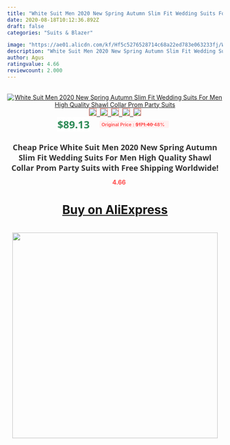 ```yaml
---
title: "White Suit Men 2020 New Spring Autumn Slim Fit Wedding Suits For Men High Quality Shawl Collar Prom Party Suits"
date: 2020-08-18T10:12:36.892Z
draft: false
categories: "Suits & Blazer"

image: "https://ae01.alicdn.com/kf/Hf5c5276528714c68a22ed783e063233fj/White-Suit-Men-2020-New-Spring-Autumn-Slim-Fit-Wedding-Suits-For-Men-High-Quality-Shawl.jpg"
description: "White Suit Men 2020 New Spring Autumn Slim Fit Wedding Suits For Men High Quality Shawl Collar Prom Party Suits"
author: Agus
ratingvalue: 4.66
reviewcount: 2.000
---
```

<br>
<div style="text-align: center;">
<a href="https://s.click.aliexpress.com/e/_9ijR4D" target="_blank" rel="nofollow noopener noreferrer"><img alt="White Suit Men 2020 New Spring Autumn Slim Fit Wedding Suits For Men High Quality Shawl Collar Prom Party Suits" class="magnifier-image" src="https://ae01.alicdn.com/kf/Hf5c5276528714c68a22ed783e063233fj/White-Suit-Men-2020-New-Spring-Autumn-Slim-Fit-Wedding-Suits-For-Men-High-Quality-Shawl.jpg_640x640.jpg">
<br>
<img style="border:1px solid salmon" src="https://ae01.alicdn.com/kf/Hf5c5276528714c68a22ed783e063233fj/White-Suit-Men-2020-New-Spring-Autumn-Slim-Fit-Wedding-Suits-For-Men-High-Quality-Shawl.jpg_120x120.jpg">&nbsp;&nbsp;<img style="border:1px solid salmon" src="https://ae01.alicdn.com/kf/H719dda47ff0145bea5a366c1bc4d03dbH/White-Suit-Men-2020-New-Spring-Autumn-Slim-Fit-Wedding-Suits-For-Men-High-Quality-Shawl.jpg_120x120.jpg">&nbsp;&nbsp;<img style="border:1px solid salmon" src="https://ae01.alicdn.com/kf/H65f141f9c3fb434187f85033bc0fca12J/White-Suit-Men-2020-New-Spring-Autumn-Slim-Fit-Wedding-Suits-For-Men-High-Quality-Shawl.jpg_120x120.jpg">&nbsp;&nbsp;<img style="border:1px solid salmon" src="https://ae01.alicdn.com/kf/Ha946eaca1fe2476596f8e36f3cdc0be7W/White-Suit-Men-2020-New-Spring-Autumn-Slim-Fit-Wedding-Suits-For-Men-High-Quality-Shawl.jpg_120x120.jpg">&nbsp;&nbsp;<img style="border:1px solid salmon" src="https://ae01.alicdn.com/kf/Hc81e8d8ff5634b02a424921ad3727d59K/White-Suit-Men-2020-New-Spring-Autumn-Slim-Fit-Wedding-Suits-For-Men-High-Quality-Shawl.jpg_120x120.jpg"></a></div><br0>
<div style="text-align: center;"><span style="background-color: white; border: 0px; box-sizing: border-box; color: seagreen; display: inline-block; font-family: &quot;open sans&quot; , &quot;arial&quot; , &quot;helvetica&quot; , sans-serif , &quot;heiti&quot;; font-size: 24px; font-stretch: inherit; font-weight: 700; line-height: inherit; margin: 0px 10px 0px 0px; padding: 0px; vertical-align: middle;">$89.13 </span>
<span style="background: rgb(255 , 241 , 241); border-radius: 3px; border: 0px; box-sizing: border-box; color: #ff4747; display: inline-block; font-family: inherit; font-size: 12px; font-stretch: inherit; font-style: inherit; font-variant: inherit; font-weight: 600; line-height: inherit; margin: 0px; padding: 2px 5px; transform: scale(0.9); vertical-align: middle;">Original Price : <b style="text-decoration: line-through;">$171.40 </b> 48%&nbsp;&nbsp;</span></div>
<h1 style="color: #333333; display: inline-block; font-family: &quot;open sans&quot; , &quot;arial&quot; , &quot;helvetica&quot; , sans-serif , &quot;heiti&quot;; font-size: 18px; font-stretch: inherit; font-weight: 700; text-align: center;">Cheap Price White Suit Men 2020 New Spring Autumn Slim Fit Wedding Suits For Men High Quality Shawl Collar Prom Party Suits with Free Shipping Worldwide!</h1>
<div style="color: #ff4747; text-align: center;">
<img src="https://4.bp.blogspot.com/-M0ZcTcb-5uY/XleCXlxnR4I/AAAAAAAAAEc/OrjgMkXV1oMQFaCRZj5HQwOCBcu3w1FegCPcBGAYYCw/s1600/star.png" style="height: 15px;">&nbsp;<b>4.66</b></div>
<div class="button_cont" align="center"><a class="buynow_a" href="https://s.click.aliexpress.com/e/_9ijR4D" target="_blank" rel="nofollow noopener noreferrer"><H1>Buy on AliExpress</H1></a></div><br>
<div class="separator" style="clear: both; text-align: center;">
<img src="https://lh3.googleusercontent.com/-pTy5HemUv9M/XlePHvY0dAI/AAAAAAAAAE4/0nX5iRUoIWY8eMW9Dpxeirr157OZliDIgCLcBGAsYHQ/s1600/badge.gif" width="480">
</div>
